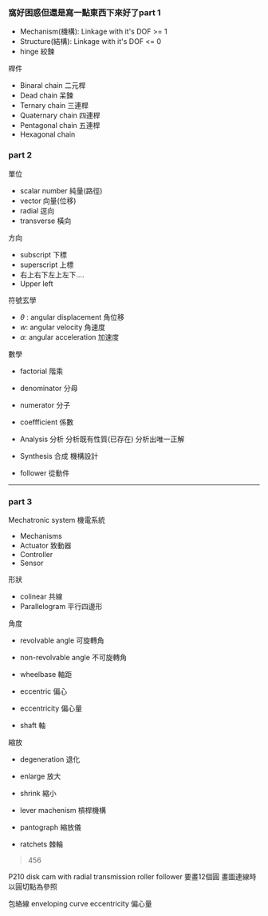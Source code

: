 ### 窩好困惑但還是寫一點東西下來好了part 1

- Mechanism(機構): Linkage with it's DOF >= 1 
- Structure(結構): Linkage with it's DOF <= 0
- hinge 絞鍊

桿件
- Binaral chain 二元桿
- Dead chain 呆鍊
- Ternary chain 三連桿
- Quaternary chain 四連桿
- Pentagonal chain 五連桿
- Hexagonal chain
### part 2

單位
- scalar number 純量(路徑)
- vector 向量(位移)
- radial 逕向
- transverse 橫向

方向
- subscript 下標
- superscript 上標
- 右上右下左上左下....
- Upper left

符號玄學
- $\theta$ : angular displacement 角位移
- $w$: angular velocity 角速度
- $\alpha$: angular acceleration 加速度 

 數學
- factorial 階乘
- denominator 分母
- numerator 分子
- coeffficient 係數

- Analysis 分析
	分析既有性質(已存在)
	分析出唯一正解
- Synthesis 合成
	機構設計

- follower 從動件
---
### part 3

Mechatronic system 機電系統
- Mechanisms
- Actuator 致動器
- Controller
- Sensor

形狀
- colinear 共線
- Parallelogram 平行四邊形

角度
- revolvable angle 可旋轉角
- non-revolvable angle 不可旋轉角
- wheelbase 軸距

- eccentric 偏心
- eccentricity 偏心量
- shaft 軸

縮放
- degeneration 退化
- enlarge 放大
- shrink 縮小
- lever machenism 槓桿機構
- pantograph 縮放儀

- ratchets 棘輪
>456

P210
disk cam with radial transmission roller follower
要畫12個圓
畫圖連線時以圓切點為參照

包絡線 enveloping curve
eccentricity 偏心量
